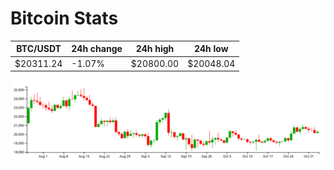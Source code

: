 # Bitcoin Stats

BTC/USDT|24h change|24h high|24h low|
|---|---|---|---|
|$20311.24|-1.07%|$20800.00|$20048.04|

<img src="./chart.svg">
